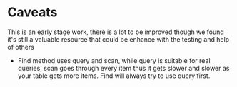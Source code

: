 # Caveats

This is an early stage work, there is a lot to be improved though we found it's still a valuable resource that could be enhance with the testing and help of others

- Find method uses query and scan, while query is suitable for real queries, scan goes through every item thus it gets slower and slower as your table gets more items. Find will always try to use query first.
